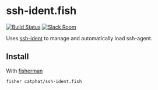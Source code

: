 # ssh-ident.fish

[![Build Status][travis-badge]][travis-link]
[![Slack Room][slack-badge]][slack-link]


Uses [ssh-ident](https://github.com/ccontavalli/ssh-ident) to manage and automatically load ssh-agent.

## Install

With [fisherman]

```
fisher catphat/ssh-ident.fish
```

[travis-link]: https://travis-ci.org/catphat/ssh-ident.fish
[travis-badge]: https://img.shields.io/travis/catphat/ssh-ident.fish.svg
[slack-link]: https://fisherman-wharf.herokuapp.com
[slack-badge]: https://fisherman-wharf.herokuapp.com/badge.svg
[fisherman]: https://github.com/fisherman/fisherman
